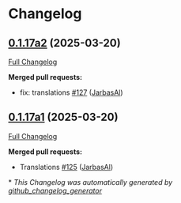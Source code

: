 # Changelog

## [0.1.17a2](https://github.com/OpenVoiceOS/ovos-skill-weather/tree/0.1.17a2) (2025-03-20)

[Full Changelog](https://github.com/OpenVoiceOS/ovos-skill-weather/compare/0.1.17a1...0.1.17a2)

**Merged pull requests:**

- fix: translations [\#127](https://github.com/OpenVoiceOS/ovos-skill-weather/pull/127) ([JarbasAl](https://github.com/JarbasAl))

## [0.1.17a1](https://github.com/OpenVoiceOS/ovos-skill-weather/tree/0.1.17a1) (2025-03-20)

[Full Changelog](https://github.com/OpenVoiceOS/ovos-skill-weather/compare/0.1.16...0.1.17a1)

**Merged pull requests:**

- Translations [\#125](https://github.com/OpenVoiceOS/ovos-skill-weather/pull/125) ([JarbasAl](https://github.com/JarbasAl))



\* *This Changelog was automatically generated by [github_changelog_generator](https://github.com/github-changelog-generator/github-changelog-generator)*
